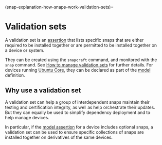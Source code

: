 (snap-explanation-how-snaps-work-validation-sets)=
# Validation sets

A validation set is an [assertion](/snap-explanation/security/assertions) that lists specific snaps that are either required to be installed together or are permitted to be installed together on a device or system.

They can be created using the `snapcraft` command, and monitored with the `snap` command.  See [How to manage validation sets](https://forum.snapcraft.io/t/manage-validation-sets/47253) for further details. For devices running [Ubuntu Core](/t/glossary/14612#heading--ubuntu-core), they can be declared as part of the [model](https://ubuntu.com/core/docs/reference/assertions/model) definition.

## Why use a validation set

A validation set can help a group of interdependent snaps maintain their testing and certification integrity, as well as help orchestrate their updates. But they can equally be used to simplify dependency deployment and to help manage devices.

In particular, if the [model assertion](https://ubuntu.com/core/docs/reference/assertions/model) for a device includes optional snaps, a validation set can be used to ensure specific collections of snaps are installed together on derivatives of the same devices.

